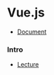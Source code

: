 # Vue.js
- [Document](https://vuejs.org/v2/guide/index.html)

### Intro
- [Lecture](https://www.vuemastery.com/courses/intro-to-vue-js/vue-instance)
